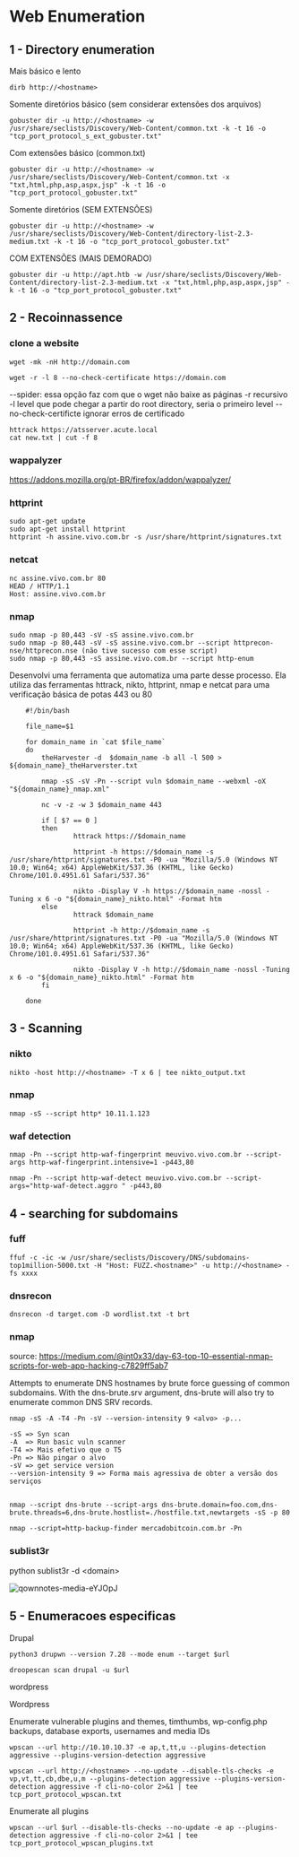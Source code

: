 Web Enumeration
=======================

## 1 - Directory enumeration

Mais básico e lento

    dirb http://<hostname>

Somente diretórios básico (sem considerar extensões dos arquivos)

    gobuster dir -u http://<hostname> -w /usr/share/seclists/Discovery/Web-Content/common.txt -k -t 16 -o "tcp_port_protocol_s_ext_gobuster.txt"

Com extensões básico (common.txt)

    gobuster dir -u http://<hostname> -w /usr/share/seclists/Discovery/Web-Content/common.txt -x "txt,html,php,asp,aspx,jsp" -k -t 16 -o "tcp_port_protocol_gobuster.txt"

Somente diretórios (SEM EXTENSÕES)

    gobuster dir -u http://<hostname> -w /usr/share/seclists/Discovery/Web-Content/directory-list-2.3-medium.txt -k -t 16 -o "tcp_port_protocol_gobuster.txt"
    
COM EXTENSÕES (MAIS DEMORADO)
    
    gobuster dir -u http://apt.htb -w /usr/share/seclists/Discovery/Web-Content/directory-list-2.3-medium.txt -x "txt,html,php,asp,aspx,jsp" -k -t 16 -o "tcp_port_protocol_gobuster.txt"



## 2 - Recoinnassence

### clone a website

    wget -mk -nH http://domain.com

    wget -r -l 8 --no-check-certificate https://domain.com 

--spider: essa opção faz com que o wget não baixe as páginas
-r recursivo
-l level que pode chegar a partir do root directory, seria o primeiro level
--no-check-certificte ignorar erros de certificado

    httrack https://atsserver.acute.local
    cat new.txt | cut -f 8

### wappalyzer

https://addons.mozilla.org/pt-BR/firefox/addon/wappalyzer/

### httprint

    sudo apt-get update
    sudo apt-get install httprint
    httprint -h assine.vivo.com.br -s /usr/share/httprint/signatures.txt

### netcat

    nc assine.vivo.com.br 80
    HEAD / HTTP/1.1
    Host: assine.vivo.com.br
    
    

### nmap

    sudo nmap -p 80,443 -sV -sS assine.vivo.com.br
    sudo nmap -p 80,443 -sV -sS assine.vivo.com.br --script httprecon-nse/httprecon.nse (não tive sucesso com esse script)
    sudo nmap -p 80,443 -sS assine.vivo.com.br --script http-enum
    
Desenvolvi uma ferramenta que automatiza uma parte desse processo. Ela utiliza das ferramentas httrack, nikto, httprint, nmap e netcat para uma verificação básica de potas 443 ou 80

```
    #!/bin/bash

    file_name=$1

    for domain_name in `cat $file_name`
    do
        theHarvester -d  $domain_name -b all -l 500 > ${domain_name}_theHarverster.txt

        nmap -sS -sV -Pn --script vuln $domain_name --webxml -oX "${domain_name}_nmap.xml"

        nc -v -z -w 3 $domain_name 443

        if [ $? == 0 ]
        then
                httrack https://$domain_name

                httprint -h https://$domain_name -s /usr/share/httprint/signatures.txt -P0 -ua "Mozilla/5.0 (Windows NT 10.0; Win64; x64) AppleWebKit/537.36 (KHTML, like Gecko) Chrome/101.0.4951.61 Safari/537.36"

                nikto -Display V -h https://$domain_name -nossl -Tuning x 6 -o "${domain_name}_nikto.html" -Format htm
        else
                httrack $domain_name

                httprint -h http://$domain_name -s /usr/share/httprint/signatures.txt -P0 -ua "Mozilla/5.0 (Windows NT 10.0; Win64; x64) AppleWebKit/537.36 (KHTML, like Gecko) Chrome/101.0.4951.61 Safari/537.36"

                nikto -Display V -h http://$domain_name -nossl -Tuning x 6 -o "${domain_name}_nikto.html" -Format htm
        fi

    done
```

## 3 - Scanning

### nikto

    nikto -host http://<hostname> -T x 6 | tee nikto_output.txt

### nmap

    nmap -sS --script http* 10.11.1.123

### waf detection

    nmap -Pn --script http-waf-fingerprint meuvivo.vivo.com.br --script-args http-waf-fingerprint.intensive=1 -p443,80
    
    nmap -Pn --script http-waf-detect meuvivo.vivo.com.br --script-args="http-waf-detect.aggro " -p443,80

## 4 - searching for subdomains

### fuff

    ffuf -c -ic -w /usr/share/seclists/Discovery/DNS/subdomains-top1million-5000.txt -H "Host: FUZZ.<hostname>" -u http://<hostname> -fs xxxx

### dnsrecon
    dnsrecon -d target.com -D wordlist.txt -t brt
    

### nmap
source:
https://medium.com/@int0x33/day-63-top-10-essential-nmap-scripts-for-web-app-hacking-c7829ff5ab7

Attempts to enumerate DNS hostnames by brute force guessing of common subdomains. With the dns-brute.srv argument, dns-brute will also try to enumerate common DNS SRV records.


    nmap -sS -A -T4 -Pn -sV --version-intensity 9 <alvo> -p...
    
    -sS => Syn scan
    -A  => Run basic vuln scanner
    -T4 => Mais efetivo que o T5
    -Pn => Não pingar o alvo
    -sV => get service version
    --version-intensity 9 => Forma mais agressiva de obter a versão dos serviços
    

    nmap --script dns-brute --script-args dns-brute.domain=foo.com,dns-brute.threads=6,dns-brute.hostlist=./hostfile.txt,newtargets -sS -p 80

    nmap --script=http-backup-finder mercadobitcoin.com.br -Pn

### sublist3r

python sublist3r -d \<domain\>

![qownnotes-media-eYJOpJ](../../../media/29314.png)


## 5 - Enumeracoes especificas

Drupal

    python3 drupwn --version 7.28 --mode enum --target $url

    droopescan scan drupal -u $url

wordpress

Wordpress

Enumerate vulnerable plugins and themes, timthumbs, wp-config.php backups, database exports, usernames and media IDs

    wpscan --url http://10.10.10.37 -e ap,t,tt,u --plugins-detection aggressive --plugins-version-detection aggressive

    wpscan --url http://<hostname> --no-update --disable-tls-checks -e vp,vt,tt,cb,dbe,u,m --plugins-detection aggressive --plugins-version-detection aggressive -f cli-no-color 2>&1 | tee tcp_port_protocol_wpscan.txt

Enumerate all plugins

    wpscan --url $url --disable-tls-checks --no-update -e ap --plugins-detection aggressive -f cli-no-color 2>&1 | tee tcp_port_protocol_wpscan_plugins.txt


